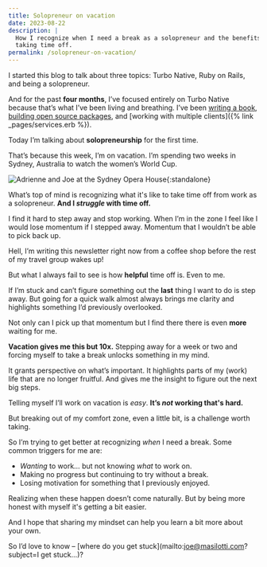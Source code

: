 ```yaml
---
title: Solopreneur on vacation
date: 2023-08-22
description: |
  How I recognize when I need a break as a solopreneur and the benefits of
  taking time off.
permalink: /solopreneur-on-vacation/
---
```


I started this blog to talk about three topics: Turbo Native, Ruby on Rails, and being a solopreneur.

And for the past **four months**, I’ve focused entirely on Turbo Native because that’s what I’ve been living and breathing. I’ve been [writing a book](https://twitter.com/joemasilotti/status/1682440004570857473?s=20), [building open source packages](https://github.com/joemasilotti/TurboNavigator), and [working with multiple clients]({% link _pages/services.erb %}).

Today I’m talking about **solopreneurship** for the first time.

That’s because this week, I’m on vacation. I’m spending two weeks in Sydney, Australia to watch the women’s World Cup.

![Adrienne and Joe at the Sydney Opera House](/images/adrienne-and-joe-at-the-sydney-opera-house.jpeg){:standalone}

What’s top of mind is recognizing what it's like to take time off from work as a solopreneur. **And I _struggle_ with time off.**

I find it hard to step away and stop working. When I’m in the zone I feel like I would lose momentum if I stepped away. Momentum that I wouldn’t be able to pick back up.

Hell, I’m writing this newsletter right now from a coffee shop before the rest of my travel group wakes up!

But what I always fail to see is how **helpful** time off is. Even to me.

If I’m stuck and can’t figure something out the **last** thing I want to do is step away. But going for a quick walk almost always brings me clarity and highlights something I’d previously overlooked.

Not only can I pick up that momentum but I find there there is even **more** waiting for me.

**Vacation gives me this but 10x.** Stepping away for a week or two and forcing myself to take a break unlocks something in my mind.

It grants perspective on what’s important. It highlights parts of my (work) life that are no longer fruitful. And gives me the insight to figure out the next big steps.

Telling myself I’ll work on vacation is _easy_. **It’s _not_ working that's hard.**

But breaking out of my comfort zone, even a little bit, is a challenge worth taking.

So I’m trying to get better at recognizing _when_ I need a break. Some common triggers for me are:

- _Wanting_ to work… but not knowing _what_ to work on.
- Making no progress but continuing to try without a break.
- Losing motivation for something that I previously enjoyed.

Realizing when these happen doesn’t come naturally. But by being more honest with myself it's getting a bit easier.

And I hope that sharing my mindset can help you learn a bit more about your own.

So I’d love to know – [where do you get stuck](mailto:joe@masilotti.com?subject=I get stuck...)?
